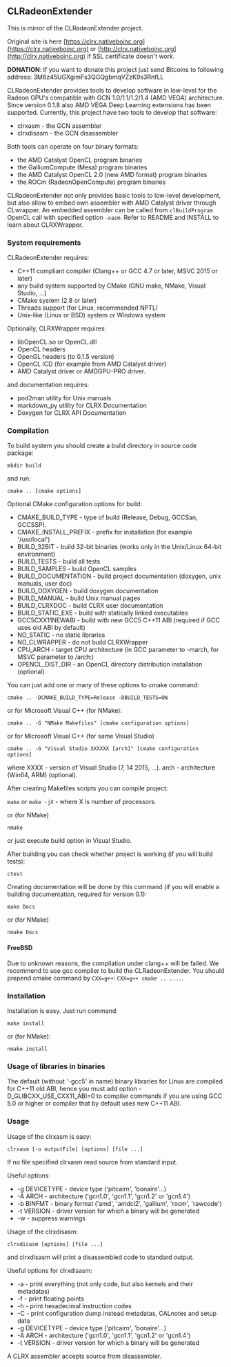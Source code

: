 ## CLRadeonExtender

This is mirror of the CLRadeonExtender project.

Original site is here [https://clrx.nativeboinc.org](https://clrx.nativeboinc.org) or
[http://clrx.nativeboinc.org](http://clrx.nativeboinc.org)
if SSL certificate doesn't work.

**DONATION**: If you want to donate this project just send Bitcoins to following address:
3M6z45UGXgimFs3QGQgbmqVZzK9s3RnfLL

CLRadeonExtender provides tools to develop software in low-level for the Radeon GPU's
compatible with GCN 1.0/1.1/1.2/1.4 (AMD VEGA) architecture. Since version 0.1.8 also AMD VEGA
Deep Learning extensions has been supported.
Currently, this project have two tools to develop that software:

* clrxasm - the GCN assembler
* clrxdisasm - the GCN disassembler

Both tools can operate on four binary formats:

* the AMD Catalyst OpenCL program binaries
* the GalliumCompute (Mesa) program binaries
* the AMD Catalyst OpenCL 2.0 (new AMD format) program binaries
* the ROCm (RadeonOpenCompute) program binaries

CLRadeonExtender not only provides basic tools to low-level development, but also
allow to embed own assembler with AMD Catalyst driver through CLwrapper.
An embedded assembler can be called from `clBuildProgram` OpenCL call
with specified option `-xasm`. Refer to README and INSTALL to learn about CLRXWrapper.

### System requirements

CLRadeonExtender requires:

* C++11 compliant compiler (Clang++ or GCC 4.7 or later, MSVC 2015 or later)
* any build system supported by CMake (GNU make, NMake, Visual Studio, ...)
* CMake system (2.8 or later)
* Threads support (for Linux, recommended NPTL)
* Unix-like (Linux or BSD) system or Windows system

Optionally, CLRXWrapper requires:

* libOpenCL.so or OpenCL.dll
* OpenCL headers
* OpenGL headers (to 0.1.5 version)
* OpenCL ICD (for example from AMD Catalyst driver)
* AMD Catalyst driver or AMDGPU-PRO driver.

and documentation requires:

* pod2man utility for Unix manuals
* markdown_py utility for CLRX Documentation
* Doxygen for CLRX API Documentation

### Compilation

To build system you should create a build directory in source code package:

```
mkdir build
```

and run:

```
cmake .. [cmake options]
```

Optional CMake configuration options for build:

* CMAKE_BUILD_TYPE - type of build (Release, Debug, GCCSan, GCCSSP).
* CMAKE_INSTALL_PREFIX - prefix for installation (for example '/usr/local')
* BUILD_32BIT - build 32-bit binaries (works only in the Unix/Linux 64-bit environment)
* BUILD_TESTS - build all tests
* BUILD_SAMPLES - build OpenCL samples
* BUILD_DOCUMENTATION - build project documentation (doxygen, unix manuals, user doc)
* BUILD_DOXYGEN - build doxygen documentation
* BUILD_MANUAL - build Unix manual pages
* BUILD_CLRXDOC - build CLRX user documentation
* BUILD_STATIC_EXE - build with statically linked executables
* GCC5CXX11NEWABI - build with new GCC5 C++11 ABI (required if GCC uses old ABI by default)
* NO_STATIC - no static libraries
* NO_CLWRAPPER - do not build CLRXWrapper
* CPU_ARCH - target CPU architecture (in GCC parameter to -march, for MSVC
  parameter to /arch:)
* OPENCL_DIST_DIR - an OpenCL directory distribution installation (optional)

You can just add one or many of these options to cmake command:

```
cmake .. -DCMAKE_BUILD_TYPE=Release -DBUILD_TESTS=ON
```

or for Microsoft Visual C++ (for NMake):

```
cmake .. -G "NMake Makefiles" [cmake configuration options]
```

or for Microsoft Visual C++ (for same Visual Studio)

```
cmake .. -G "Visual Studio XXXXXX [arch]" [cmake configuration options]
```

where XXXX - version of Visual Studio (7, 14 2015, ...).
arch - architecture (Win64, ARM)  (optional).

After creating Makefiles scripts you can compile project:

`make` or `make -jX` - where X is number of processors.

or (for NMake)

`nmake`

or just execute build option in Visual Studio.

After building you can check whether project is working (if you will build tests):

```
ctest
```

Creating documentation will be done by this command
(if you will enable a building documentation, required for version 0.1):

```
make Docs
```

or (for NMake)

```
nmake Docs
```

#### FreeBSD

Due to unknown reasons, the compilation under clang++ will be failed. We recommend to use
gcc compiler to build the CLRadeonExtender. You should prepend cmake command by `CXX=g++`:
`CXX=g++ cmake .. ....`.


### Installation

Installation is easy. Just run command:

```
make install
```

or (for NMake):

```
nmake install
```

### Usage of libraries in binaries

The default (without '-gcc5' in name) binary libraries for Linux are compiled
for C++11 old ABI, hence you must add option -D_GLIBCXX_USE_CXX11_ABI=0 to
compiler commands if you are using GCC 5.0 or higher or compiler that by default
uses new C++11 ABI.

### Usage

Usage of the clrxasm is easy:

```
clrxasm [-o outputFile] [options] [file ...]
```

If no file specified clrxasm read source from standard input.

Useful options:

* -g DEVICETYPE - device type ('pitcairn', 'bonaire'...)
* -A ARCH - architecture ('gcn1.0', 'gcn1.1', 'gcn1.2' or 'gcn1.4')
* -b BINFMT - binary format ('amd', 'amdcl2', 'gallium', 'rocm', 'rawcode')
* -t VERSION - driver version for which a binary will be generated
* -w - suppress warnings

Usage of the clrxdisasm:

```
clrxdisasm [options] [file ...]
```

and clrxdisasm will print a disassembled code to standard output.

Useful options for clrxdisasm:

* -a - print everything (not only code, but also kernels and their metadatas)
* -f - print floating points
* -h - print hexadecimal instruction codes
* -C - print configuration dump instead metadatas, CALnotes and setup data
* -g DEVICETYPE - device type ('pitcairn', 'bonaire'...)
* -A ARCH - architecture ('gcn1.0', 'gcn1.1', 'gcn1.2' or 'gcn1.4')
* -t VERSION - driver version for which a binary will be generated

A CLRX assembler accepts source from disassembler.
